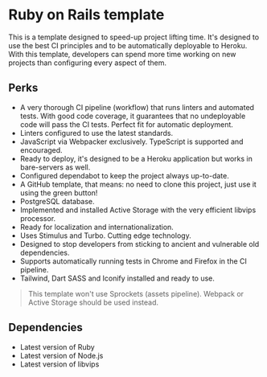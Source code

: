 # Ruby on Rails template

This is a template designed to speed-up project lifting time. It's designed to use the best CI principles and to be automatically deployable to Heroku. With this template, developers can spend more time working on new projects than configuring every aspect of them.

## Perks

  - A very thorough CI pipeline (workflow) that runs linters and automated tests. With good code coverage, it guarantees that no undeployable code will pass the CI tests. Perfect fit for automatic deployment.
  - Linters configured to use the latest standards.
  - JavaScript via Webpacker exclusively. TypeScript is supported and encouraged.
  - Ready to deploy, it's designed to be a Heroku application but works in bare-servers as well.
  - Configured dependabot to keep the project always up-to-date.
  - A GitHub template, that means: no need to clone this project, just use it using the green button!
  - PostgreSQL database.
  - Implemented and installed Active Storage with the very efficient libvips processor.
  - Ready for localization and internationalization.
  - Uses Stimulus and Turbo. Cutting edge technology.
  - Designed to stop developers from sticking to ancient and vulnerable old dependencies.
  - Supports automatically running tests in Chrome and Firefox in the CI pipeline.
  - Tailwind, Dart SASS and Iconify installed and ready to use.

> This template won't use Sprockets (assets pipeline). Webpack or Active Storage should be used instead.

## Dependencies

- Latest version of Ruby
- Latest version of Node.js
- Latest version of libvips
